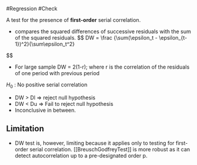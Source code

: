 #Regression #Check

A test for the presence of **first-order** serial correlation.

- compares the squared differences of successive residuals with the sum of the squared residuals. 
$$
DW = \frac {\sum(\epsilon_t - \epsilon_{t-1})^2}{\sum\epsilon_t^2}
	
$$
- For large sample
	  DW = 2(1-r); where r is the correlation of the residuals of one period with previous period

$H_0$ : No positive serial correlation

- DW > Dl => reject null hypothesis
- DW < Du => Fail to reject null hypothesis
- Inconclusive in between.

## Limitation
- DW test is, however, limiting because it applies only to testing for first-order serial correlation. 
	  [[BreuschGodfreyTest]] is more robust as it can detect autocorrelation up to a pre-designated order p.

